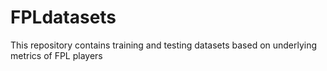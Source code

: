 # FPLdatasets
This repository contains training and testing datasets based on underlying metrics of FPL players
